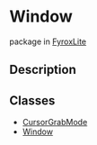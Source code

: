 # Window
package in [FyroxLite](../scripting_api.md)
## Description
## Classes
* [CursorGrabMode](Window/../Window/CursorGrabMode.md)
* [Window](Window/../Window/Window.md)
